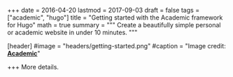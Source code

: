 +++
date = 2016-04-20
lastmod = 2017-09-03
draft = false
tags = ["academic", "hugo"]
title = "Getting started with the Academic framework for Hugo"
math = true
summary = """
Create a beautifully simple personal or academic website in under 10 minutes. 
"""

[header]
#image = "headers/getting-started.png"
#caption = "Image credit: [**Academic**](https://github.com/gcushen/hugo-academic/)"

+++
More details. 
